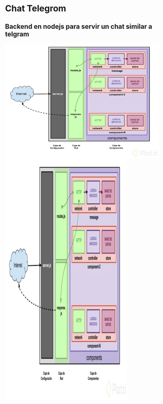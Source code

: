 # Chat Telegrom

## Backend en nodejs para servir un chat similar a telgram

![texto cualquiera por si no carga la imagen](https://github.com/nicolasgonzalezgonzanlez/Node-chat-telegram/blob/master/diagrama-825e902b-0966-40f0-8231-65b99f7206c1.webp)
<img src="https://github.com/nicolasgonzalezgonzanlez/Node-chat-telegram/blob/master/diagrama-825e902b-0966-40f0-8231-65b99f7206c1.webp" width="400" height="790">
